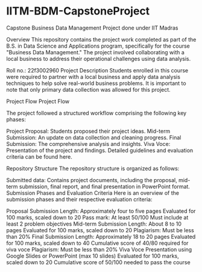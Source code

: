# IITM-BDM-CapstoneProject
Capstone Business Data Management Project done under IIT Madras

Overview
This repository contains the project work completed as part of the B.S. in Data Science and Applications program, specifically for the course "Business Data Management." The project involved collaborating with a local business to address their operational challenges using data analysis.

Roll no.: 22f3002960
Project Description
Students enrolled in this course were required to partner with a local business and apply data analysis techniques to help solve real-world business problems. It is important to note that only primary data collection was allowed for this project.

Project Flow
Project Flow

The project followed a structured workflow comprising the following key phases:

Project Proposal: Students proposed their project ideas.
Mid-term Submission: An update on data collection and cleaning progress.
Final Submission: The comprehensive analysis and insights.
Viva Voce: Presentation of the project and findings.
Detailed guidelines and evaluation criteria can be found here.

Repository Structure
The repository structure is organized as follows:

Submitted data: Contains project documents, including the proposal, mid-term submission, final report, and final presentation in PowerPoint format.
Submission Phases and Evaluation Criteria
Here is an overview of the submission phases and their respective evaluation criteria:

Proposal Submission
Length: Approximately four to five pages
Evaluated for 100 marks, scaled down to 20
Pass mark: At least 50/100
Must include at least 2 problem objectives
Mid-term Submission
Length: About 8 to 10 pages
Evaluated for 100 marks, scaled down to 20
Plagiarism: Must be less than 20%
Final Submission
Length: Approximately 18 to 20 pages
Evaluated for 100 marks, scaled down to 40
Cumulative score of 40/80 required for viva voce
Plagiarism: Must be less than 20%
Viva Voce
Presentation using Google Slides or PowerPoint (max 10 slides)
Evaluated for 100 marks, scaled down to 20
Cumulative score of 50/100 needed to pass the course
